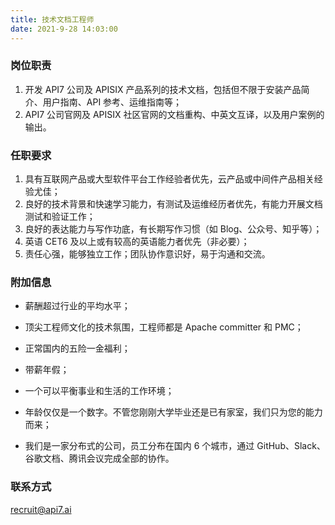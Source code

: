 ```yaml
---
title: 技术文档工程师
date: 2021-9-28 14:03:00
---
```


### 岗位职责

1. 开发 API7 公司及 APISIX 产品系列的技术文档，包括但不限于安装产品简介、用户指南、API 参考、运维指南等；
2. API7 公司官网及 APISIX 社区官网的文档重构、中英文互译，以及用户案例的输出。

### 任职要求

1. 具有互联网产品或大型软件平台工作经验者优先，云产品或中间件产品相关经验尤佳；
2. 良好的技术背景和快速学习能力，有测试及运维经历者优先，有能力开展文档测试和验证工作；
3. 良好的表达能力与写作功底，有长期写作习惯（如 Blog、公众号、知乎等）； 
4. 英语 CET6 及以上或有较高的英语能力者优先（非必要）；
5. 责任心强，能够独立工作；团队协作意识好，易于沟通和交流。

### 附加信息

- 薪酬超过行业的平均水平；

- 顶尖工程师文化的技术氛围，工程师都是 Apache committer 和 PMC；

- 正常国内的五险一金福利；

- 带薪年假；

- 一个可以平衡事业和生活的工作环境；

- 年龄仅仅是一个数字。不管您刚刚大学毕业还是已有家室，我们只为您的能力而来；

- 我们是一家分布式的公司，员工分布在国内 6 个城市，通过 GitHub、Slack、谷歌文档、腾讯会议完成全部的协作。

### 联系方式

[recruit@api7.ai](mailto:recruit@api7.ai)
